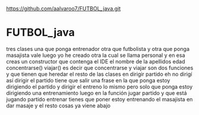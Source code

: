 https://github.com/aalvaroo7/FUTBOL_java.git

# FUTBOL_java

 tres clases una que ponga entrenador otra que futbolista y otra que ponga masajista vale luego yo he creado otra la cual se llama personal y en esa creas un constructor que contenga el IDE el nombre de la apellidos edad concentrarse() viajar() es decir que concentrarse y viajar son dos funciones y que  tienen que heredar el resto de las clases en dirigir partido eh no dirigí así dirigir el partido tiene que salir una frase en la que ponga estoy dirigiendo el partido y dirigir el entreno lo mismo pero solo que ponga estoy dirigiendo una entrenamiento luego en la función jugar partido y que está jugando partido entrenar tienes que poner estoy entrenando el masajista en dar masaje y el resto cosas ya viene abajo 
